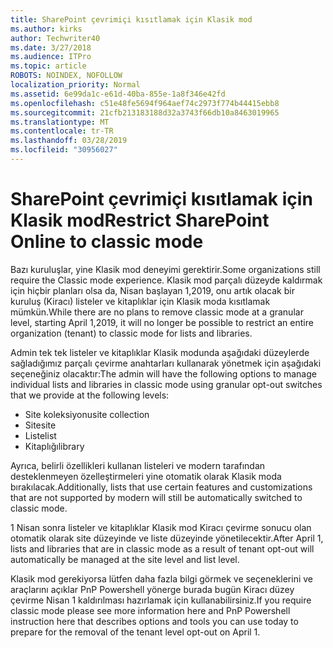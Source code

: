 ```yaml
---
title: SharePoint çevrimiçi kısıtlamak için Klasik mod
ms.author: kirks
author: Techwriter40
ms.date: 3/27/2018
ms.audience: ITPro
ms.topic: article
ROBOTS: NOINDEX, NOFOLLOW
localization_priority: Normal
ms.assetid: 6e99da1c-e61d-40ba-855e-1a8f346e42fd
ms.openlocfilehash: c51e48fe5694f964aef74c2973f774b44415ebb8
ms.sourcegitcommit: 21cfb213183188d32a3743f66db10a8463019965
ms.translationtype: MT
ms.contentlocale: tr-TR
ms.lasthandoff: 03/28/2019
ms.locfileid: "30956027"
---
```

# <a name="restrict-sharepoint-online-to-classic-mode"></a><span data-ttu-id="c7ce9-102">SharePoint çevrimiçi kısıtlamak için Klasik mod</span><span class="sxs-lookup"><span data-stu-id="c7ce9-102">Restrict SharePoint Online to classic mode</span></span>

<span data-ttu-id="c7ce9-103">Bazı kuruluşlar, yine Klasik mod deneyimi gerektirir.</span><span class="sxs-lookup"><span data-stu-id="c7ce9-103">Some organizations still require the Classic mode experience.</span></span> <span data-ttu-id="c7ce9-104">Klasik mod parçalı düzeyde kaldırmak için hiçbir planları olsa da, Nisan başlayan 1,2019, onu artık olacak bir kuruluş (Kiracı) listeler ve kitaplıklar için Klasik moda kısıtlamak mümkün.</span><span class="sxs-lookup"><span data-stu-id="c7ce9-104">While there are no plans to remove classic mode at a granular level, starting April 1,2019, it will no longer be possible to restrict an entire organization (tenant) to classic mode for lists and libraries.</span></span>

<span data-ttu-id="c7ce9-105">Admin tek tek listeler ve kitaplıklar Klasik modunda aşağıdaki düzeylerde sağladığımız parçalı çevirme anahtarları kullanarak yönetmek için aşağıdaki seçeneğiniz olacaktır:</span><span class="sxs-lookup"><span data-stu-id="c7ce9-105">The admin will have the following options to manage individual lists and libraries in classic mode using granular opt-out switches that we provide at the following levels:</span></span>

- <span data-ttu-id="c7ce9-106">Site koleksiyonu</span><span class="sxs-lookup"><span data-stu-id="c7ce9-106">site collection</span></span>
- <span data-ttu-id="c7ce9-107">Site</span><span class="sxs-lookup"><span data-stu-id="c7ce9-107">site</span></span>
- <span data-ttu-id="c7ce9-108">Liste</span><span class="sxs-lookup"><span data-stu-id="c7ce9-108">list</span></span>
- <span data-ttu-id="c7ce9-109">Kitaplığı</span><span class="sxs-lookup"><span data-stu-id="c7ce9-109">library</span></span>

<span data-ttu-id="c7ce9-110">Ayrıca, belirli özellikleri kullanan listeleri ve modern tarafından desteklenmeyen özelleştirmeleri yine otomatik olarak Klasik moda bırakılacak.</span><span class="sxs-lookup"><span data-stu-id="c7ce9-110">Additionally, lists that use certain features and customizations that are not supported by modern will still be automatically switched to classic mode.</span></span>

<span data-ttu-id="c7ce9-111">1 Nisan sonra listeler ve kitaplıklar Klasik mod Kiracı çevirme sonucu olan otomatik olarak site düzeyinde ve liste düzeyinde yönetilecektir.</span><span class="sxs-lookup"><span data-stu-id="c7ce9-111">After April 1, lists and libraries that are in classic mode as a result of tenant opt-out will automatically be managed at the site level and list level.</span></span>

<span data-ttu-id="c7ce9-112">Klasik mod gerekiyorsa lütfen daha fazla bilgi görmek ve seçeneklerini ve araçlarını açıklar PnP Powershell yönerge burada bugün Kiracı düzey çevirme Nisan 1 kaldırılması hazırlamak için kullanabilirsiniz.</span><span class="sxs-lookup"><span data-stu-id="c7ce9-112">If you require classic mode please see more information here and PnP Powershell instruction here that describes options and tools you can use today to prepare for the removal of the tenant level opt-out on April 1.</span></span>
